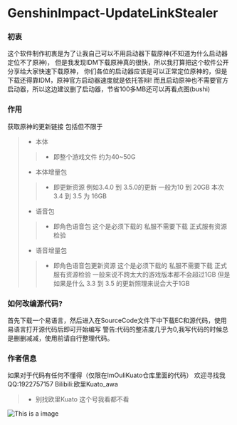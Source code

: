 # GenshinImpact-UpdateLinkStealer
### 初衷
这个软件制作初衷是为了让我自己可以不用启动器下载原神(不知道为什么启动器定位不了原神)，
但是我发现IDM下载原神真的很快，所以我打算把这个软件公开分享给大家快速下载原神，
你们各位的启动器应该是可以正常定位原神的，但是下载还得靠IDM，原神官方启动器速度就是依托答辩!
而且启动原神也不需要官方启动器，所以这边建议删了启动器，节省100多MB还可以再看点图(bushi)
### 作用
获取原神的更新链接 包括但不限于
> * 本体
>> * 即整个游戏文件 约为40~50G
> * 本体增量包
>> * 即更新资源 例如3.4.0 到 3.5.0的更新 一般为10 到 20GB 本次3.4 到 3.5 为 16GB
> * 语音包
>> * 即角色语音包 这个是必须下载的 私服不需要下载 正式服有资源检验
> * 语音增量包
>> * 即角色语音包更新资源 这个是必须下载的 私服不需要下载 正式服有资源检验 一般来说不跨太大的游戏版本都不会超过1GB 但是如果是什么 3.3 到 3.5 的更新照理来说会大于1GB
### 如何改编源代码?
首先下载一个易语言，然后进入在SourceCode文件下中下载EC和源代码，使用易语言打开源代码后即可开始编写
警告:代码的整洁度几乎为0,我写代码的时候总是删删减减，使用前请自行整理代码。
### 作者信息
如果对于代码有任何不懂得（仅限在ImOuliKuato仓库里面的代码）
欢迎寻找我
QQ:1922757157
Bilibili:欧里Kuato_awa
> * 别找欧里Kuato 这个号我看都不看

![This is a image](https://www.helloimg.com/images/2023/03/12/oa6vCz.png)
